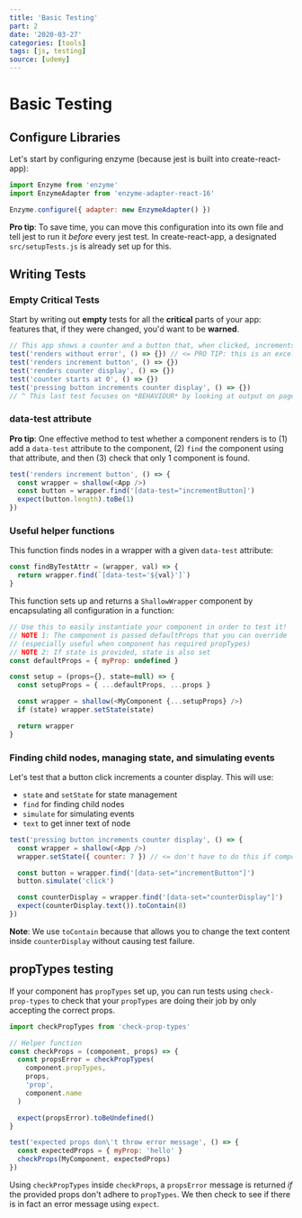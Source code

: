 ```yaml
---
title: 'Basic Testing'
part: 2
date: '2020-03-27'
categories: [tools]
tags: [js, testing]
source: [udemy]
---
```


# Basic Testing

## Configure Libraries

Let's start by configuring enzyme (because jest is built into create-react-app):

```js
import Enzyme from 'enzyme'
import EnzymeAdapter from 'enzyme-adapter-react-16'

Enzyme.configure({ adapter: new EnzymeAdapter() })
```

**Pro tip**: To save time, you can move this configuration into its own file and tell jest to run it *before* every jest test. In create-react-app, a designated `src/setupTests.js` is already set up for this.

## Writing Tests

### Empty Critical Tests

Start by writing out **empty** tests for all the **critical** parts of your app: features that, if they were changed, you'd want to be **warned**.

```js
// This app shows a counter and a button that, when clicked, increments the counter
test('renders without error', () => {}) // <= PRO TIP: this is an excellent basic first test
test('renders increment button', () => {})
test('renders counter display', () => {})
test('counter starts at 0', () => {})
test('pressing button increments counter display', () => {})
// ^ This last test focuses on *BEHAVIOUR* by looking at output on page, not state
```

### data-test attribute

**Pro tip**:  One effective method to test whether a component renders is to (1) add a `data-test` attribute to the component, (2) `find` the component using that attribute, and then (3) check that only 1 component is found.

```js
test('renders increment button', () => {
  const wrapper = shallow(<App />)
  const button = wrapper.find('[data-test="incrementButton]')
  expect(button.length).toBe(1)
})
```

### Useful helper functions

This function finds nodes in a wrapper with a given `data-test` attribute:

```js
const findByTestAttr = (wrapper, val) => {
  return wrapper.find(`[data-test='${val}']`)
}
```

This function sets up and returns a `ShallowWrapper` component by encapsulating all configuration in a function:

```js
// Use this to easily instantiate your component in order to test it!
// NOTE 1: The component is passed defaultProps that you can override
// (especially useful when component has required propTypes)
// NOTE 2: If state is provided, state is also set
const defaultProps = { myProp: undefined }

const setup = (props={}, state=null) => {
  const setupProps = { ...defaultProps, ...props }

  const wrapper = shallow(<MyComponent {...setupProps} />)
  if (state) wrapper.setState(state)

  return wrapper
}
```

### Finding child nodes, managing state, and simulating events

Let's test that a button click increments a counter display. This will use:

* `state` and `setState` for state management
* `find` for finding child nodes
* `simulate` for simulating events
* `text` to get inner text of node

```js
test('pressing button increments counter display', () => {
  const wrapper = shallow(<App />)
  wrapper.setState({ counter: 7 }) // <= don't have to do this if component has initial state

  const button = wrapper.find('[data-set="incrementButton"]')
  button.simulate('click')

  const counterDisplay = wrapper.find('[data-set="counterDisplay"]')
  expect(counterDisplay.text()).toContain(8)
})
```

**Note**: We use `toContain` because that allows you to change the text content inside `counterDisplay` without causing test failure.

## propTypes testing

If your component has `propTypes` set up, you can run tests using `check-prop-types` to check that your `propTypes` are doing their job by only accepting the correct props.

```js
import checkPropTypes from 'check-prop-types'

// Helper function
const checkProps = (component, props) => {
  const propsError = checkPropTypes(
    component.propTypes,
    props,
    'prop',
    component.name
  )

  expect(propsError).toBeUndefined()
}

test('expected props don\'t throw error message', () => {
  const expectedProps = { myProp: 'hello' }
  checkProps(MyComponent, expectedProps)
})
```

Using `checkPropTypes` inside `checkProps`, a `propsError` message is returned *if* the provided props don't adhere to `propTypes`. We then check to see if there is in fact an error message using `expect`.